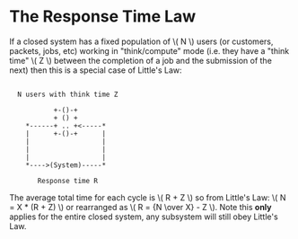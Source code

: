 # The Response Time Law

If a closed system has a fixed population of \\( N \\) users (or customers, packets, jobs, etc) working in "think/compute" mode (i.e. they have a "think time" \\( Z \\) between the completion of a job and the submission of the next) then this is a special case of Little's Law:

```

  N users with think time Z

           +-()-+
           + () +
    *------+ .. +<-----*
    |      +-()-+      |
    |                  |
    |                  |
    |                  |
    *---->(System)-----*

       Response time R

```

The average total time for each cycle is \\( R + Z \\) so from Little's Law: \\( N = X * (R + Z) \\) or rearranged as \\( R = {N \\over X} - Z \\). Note this **only** applies for the entire closed system, any subsystem will still obey Little's Law.

